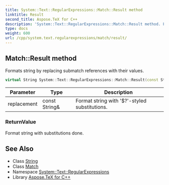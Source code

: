 ```yaml
---
title: System::Text::RegularExpressions::Match::Result method
linktitle: Result
second_title: Aspose.TeX for C++
description: 'System::Text::RegularExpressions::Match::Result method. Formats string by replacing submatch references with their values in C++.'
type: docs
weight: 600
url: /cpp/system.text.regularexpressions/match/result/
---
```

## Match::Result method


Formats string by replacing submatch references with their values.

```cpp
virtual String System::Text::RegularExpressions::Match::Result(const String &replacement)
```


| Parameter | Type | Description |
| --- | --- | --- |
| replacement | const String\& | Format string with '$?'-styled substitutions. |

### ReturnValue

Format string with substitutions done.

## See Also

* Class [String](../../../system/string/)
* Class [Match](../)
* Namespace [System::Text::RegularExpressions](../../)
* Library [Aspose.TeX for C++](../../../)
